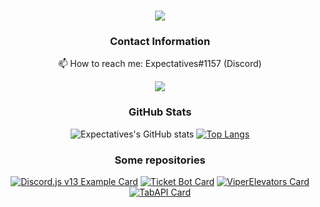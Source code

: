 <div align="center">
  
<h1 align="center">
  <a href="https://expectatives.ga">
    <img src="https://readme-typing-svg.herokuapp.com?size=25&lines=++Hi+there%2C+I'm+Expectatives+%F0%9F%91%8B">
  </a>
</h1>

### Contact Information
📫 How to reach me: Expectatives#1157 (Discord)
  
<p align="center">
  <img src="https://lanyard.cnrad.dev/api/598287962576519179" />
</p>

### GitHub Stats
![Expectatives's GitHub stats](https://github-readme-stats.vercel.app/api?username=Expectatives&show_icons=true&theme=react&border_color=ff9c19&hide_border=true)  [![Top Langs](https://github-readme-streak-stats.herokuapp.com/?user=Expectatives&theme=react&border=ff9c19&hide_border=true)](https://github.com/Expectatives)

### Some repositories
[![Discord.js v13 Example Card](https://github-readme-stats.vercel.app/api/pin/?username=Expectatives&repo=Discord.js-v13-Example&show_icons=true&theme=react&border_color=ff9c19&hide_border=true)](https://github.com/Expectatives/Discord.js-v13-Example)
[![Ticket Bot Card](https://github-readme-stats.vercel.app/api/pin/?username=Expectatives&repo=Ticket-bot&show_icons=true&theme=react&border_color=ff9c19&hide_border=true)](https://github.com/Expectatives/Ticket-bot)
[![ViperElevators Card](https://github-readme-stats.vercel.app/api/pin/?username=Expectatives&repo=ViperElevators&show_icons=true&theme=react&border_color=ff9c19&hide_border=true)](https://github.com/Expectatives/ViperElevators)
[![TabAPI Card](https://github-readme-stats.vercel.app/api/pin/?username=Expectatives&repo=TabAPI&show_icons=true&theme=react&border_color=ff9c19&hide_border=true)](https://github.com/Expectatives/TabAPI)
</div>

